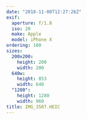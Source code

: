 ```yaml
---
date: "2018-11-08T12:27:26Z"
exif:
  aperture: f/1.8
  iso: 20
  make: Apple
  model: iPhone X
ordering: 100
sizes:
  200x200:
    height: 200
    width: 200
  640w:
    height: 853
    width: 640
  "1280":
    height: 1280
    width: 960
title: IMG_3507.HEIC
---
```

